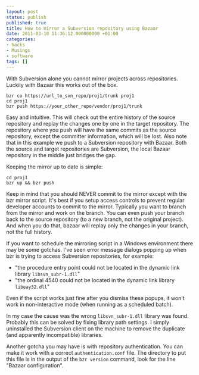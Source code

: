 ```yaml
---
layout: post
status: publish
published: true
title: How to mirror a Subversion repository using Bazaar
date: 2011-03-10 11:36:12.000000000 +01:00
categories:
- hacks
- Musings
- software
tags: []
---
```

With Subversion alone you cannot mirror projects across repositories. Luckily with Bazaar this works out of the box.

```
bzr co https://url_to_svn_repo/proj1/trunk proj1
cd proj1
bzr push https://your_other_repo/vendor/proj1/trunk
```

Easy and intuitive. This will check out the entire history of the source repository and replay the changes one by one in the target repository. The repository where you push will have the same commits as the source repository, except the committer information, which will be lost. Also note that in this example we push to a Subversion repository with Bazaar. Both the source and target repositories are Subversion, the local Bazaar repository in the middle just bridges the gap.

Keeping the mirror up to date is simple:

```
cd proj1
bzr up && bzr push
```

Keep in mind that you should NEVER commit to the mirror except with the bzr mirror script. It's best if you setup access controls to prevent regular developer accounts to commit to the mirror. Typically you want to branch from the mirror and work on the branch. You can even push your branch back to the source repository (to a new branch, not the original project). And when you do that, bazaar will replay only the changes in your branch, not the full history.

If you want to schedule the mirroring script in a Windows environment there may be some gotchas. I've seen error message dialogs popping up when bzr is trying to access Subversion repositories, for example:

- "the procedure entry point could not be located in the dynamic link library `libsvn_subr-1.dll`"
- "the ordinal 4540 could not be located in the dynamic link library `libeay32.dll`"

Even if the script works just fine after you dismiss these popups, it won't work in non-interactive mode (when running as a scheduled batch).

In my case the cause was the wrong `libsvn_subr-1.dll` library was found. Probably this can be solved by fixing library path settings. I simply uninstalled the Subversion client on the machine to remove the duplicate (and apparently incompatible) libraries.

Another gotcha you may have is with repository authentication. You can make it work with a correct `authentication.conf` file. The directory to put this file is in the output of the `bzr version` command, look for the line "Bazaar configuration".
